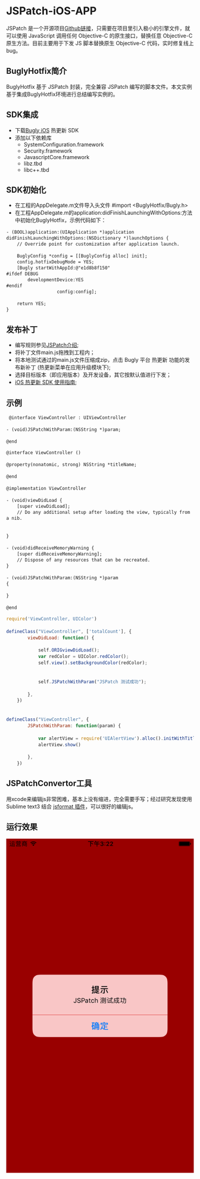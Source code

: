 # JSPatch-iOS-APP
JSPatch 是一个开源项目[Github链接](https://github.com/bang590/JSPatch)，只需要在项目里引入极小的引擎文件，就可以使用 JavaScript 调用任何 Objective-C 的原生接口，替换任意 Objective-C 原生方法。目前主要用于下发 JS 脚本替换原生 Objective-C 代码，实时修复线上 bug。

## BuglyHotfix简介
BuglyHotfix 基于 JSPatch 封装，完全兼容 JSPatch 编写的脚本文件。本文实例基于集成BuglyHotfix环境进行总结编写实例的。

## SDK集成
- 下载[Bugly iOS](https://bugly.qq.com/docs/release-notes/release-ios-hotfix/) 热更新 SDK
- 添加以下依赖库
     - SystemConfiguration.framework
     - Security.framework
     - JavascriptCore.framework
     - libz.tbd
     - libc++.tbd
     
## SDK初始化
- 在工程的AppDelegate.m文件导入头文件
     #import <BuglyHotfix/Bugly.h>
- 在工程AppDelegate.m的application:didFinishLaunchingWithOptions:方法中初始化BuglyHotfix，示例代码如下：
 
```objc
- (BOOL)application:(UIApplication *)application didFinishLaunchingWithOptions:(NSDictionary *)launchOptions {
    // Override point for customization after application launch.
    
    BuglyConfig *config = [[BuglyConfig alloc] init];
    config.hotfixDebugMode = YES;
    [Bugly startWithAppId:@"e1d8b8f150"
#ifdef DEBUG
        developmentDevice:YES
#endif
                   config:config];
    
    return YES;
}
```

## 发布补丁
- 编写规则参见[JSPatch介绍](https://github.com/bang590/JSPatch);
- 将补丁文件main.js拖拽到工程内；
- 将本地测试通过的main.js文件压缩成zip，点击 Bugly 平台 热更新 功能的发布新补丁 (热更新菜单在应用升级模块下);
- 选择目标版本（即应用版本）及开发设备，其它按默认值进行下发；
- [iOS 热更新 SDK 使用指南](https://bugly.qq.com/docs/user-guide/instruction-manual-ios-hotfix/?v=20161125161608);

## 示例
```objc
 @interface ViewController : UIViewController

- (void)JSPatchWithParam:(NSString *)param;

@end
```
 
```objc
@interface ViewController ()

@property(nonatomic, strong) NSString *titleName;

@end

@implementation ViewController

- (void)viewDidLoad {
    [super viewDidLoad];
    // Do any additional setup after loading the view, typically from a nib.
    
    
}

- (void)didReceiveMemoryWarning {
    [super didReceiveMemoryWarning];
    // Dispose of any resources that can be recreated.
}

- (void)JSPatchWithParam:(NSString *)param
{

}

@end
```

```js
require('ViewController, UIColor')

defineClass("ViewController", ['totalCount'], {
        viewDidLoad: function() {
        
            self.ORIGviewDidLoad();
            var redColor = UIColor.redColor();
            self.view().setBackgroundColor(redColor);
            
            
            self.JSPatchWithParam("JSPatch 测试成功");
            
        },
    })


defineClass("ViewController", {
        JSPatchWithParam: function(param) {
            
            var alertView = require('UIAlertView').alloc().initWithTitle_message_delegate_cancelButtonTitle_otherButtonTitles("提示",param, self, "确定",  null);
            alertView.show()
            
        },
    })
```
## JSPatchConvertor工具
用xcode来编辑js非常困难，基本上没有缩进，完全需要手写；经过研究发现使用 Sublime text3 结合 [jsformat 插件](http://bang590.github.io/JSPatchConvertor/)，可以很好的编辑js。

## 运行效果
![alt tag](https://github.com/JackSteven/JSPatch-iOS-APP/blob/master/Simulator%20Screen%20Shot%202016%E5%B9%B412%E6%9C%8817%E6%97%A5%20%E4%B8%8B%E5%8D%883.22.56.png "Simulator png")

